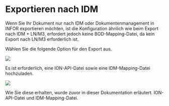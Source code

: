 # Exportieren nach IDM

Wenn Sie Ihr Dokument nur nach IDM oder Dokumentenmanagement in INFOR exportieren möchten, ist die Konfiguration ähnlich wie beim Export nach IDM + LN/M3, erfordert jedoch keine BOD-Mapping-Datei, da kein Export nach LN/M3 erforderlich ist.

Wählen Sie die folgende Option für den Export aus.

![](https://lh7-us.googleusercontent.com/ELtWrfGudPjyRoKqvszlrAlLX83byrejUsmJh0Z7VjBOQ2VNrVJ-B-o\_\_NoziePWk8HCMIBL2cvGo\_ORL\_oS6LluvfIUdNHuVOKzUQB\_HgxyPNgrjnIb3P5N24KvXiavFL7aBPQZ1gIimSyaxosm47c)

Es ist erforderlich, eine ION-API-Datei sowie eine IDM-Mapping-Datei hochzuladen.

![](https://lh7-us.googleusercontent.com/AVoWKz3ocf-1KTrXCGmUmxQzY8brTeR0aIaBAvaB6rV5Otb\_BjYOCm0rzoAXV-ZNxcs\_95yZARY\_MiKPm8-FXDU9oOSQslpc\_JmtiF6dLaaPTQ8TwslL8xySiz2FefX1op73oOQHOfEs\_Yq-RKcmdv4)

Wie Sie diese erhalten, wurde zuvor in dieser Dokumentation erläutert. ION-API-Datei und IDM-Mapping-Datei.
